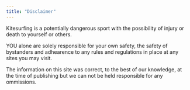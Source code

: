 ```yaml
---
title: "Disclaimer"
---
```


Kitesurfing is a potentially dangerous sport with the possibility of injury or death to yourself or others. 

YOU alone are solely responsible for your own safety, the safety of bystanders and adhearence to any rules and regulations in place at any sites you may visit.

The information on this site was correct, to the best of our knowledge, at the time of publishing but we can not be held responsible for any ommissions.